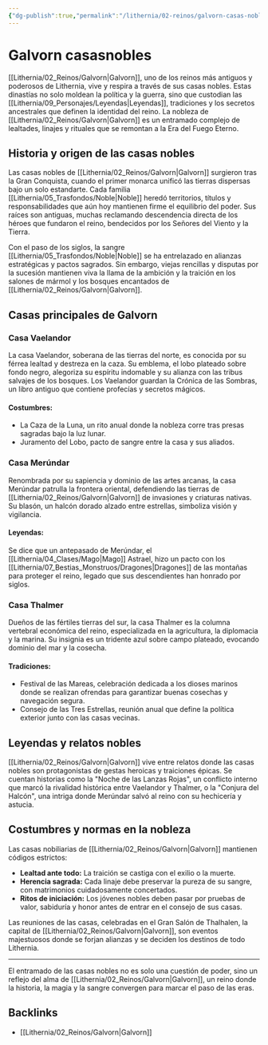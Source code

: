 ```yaml
---
{"dg-publish":true,"permalink":"/lithernia/02-reinos/galvorn-casas-nobles/","title":"Casas Nobles de Galvorn","tags":["lithernia","Galvorn","casas_nobles","lore"]}
---
```


# Galvorn casasnobles

[[Lithernia/02_Reinos/Galvorn\|Galvorn]], uno de los reinos más antiguos y poderosos de Lithernia, vive y respira a través de sus casas nobles. Estas dinastías no solo moldean la política y la guerra, sino que custodian las [[Lithernia/09_Personajes/Leyendas\|Leyendas]], tradiciones y los secretos ancestrales que definen la identidad del reino. La nobleza de [[Lithernia/02_Reinos/Galvorn\|Galvorn]] es un entramado complejo de lealtades, linajes y rituales que se remontan a la Era del Fuego Eterno.

## Historia y origen de las casas nobles

Las casas nobles de [[Lithernia/02_Reinos/Galvorn\|Galvorn]] surgieron tras la Gran Conquista, cuando el primer monarca unificó las tierras dispersas bajo un solo estandarte. Cada familia [[Lithernia/05_Trasfondos/Noble\|Noble]] heredó territorios, títulos y responsabilidades que aún hoy mantienen firme el equilibrio del poder. Sus raíces son antiguas, muchas reclamando descendencia directa de los héroes que fundaron el reino, bendecidos por los Señores del Viento y la Tierra.

Con el paso de los siglos, la sangre [[Lithernia/05_Trasfondos/Noble\|Noble]] se ha entrelazado en alianzas estratégicas y pactos sagrados. Sin embargo, viejas rencillas y disputas por la sucesión mantienen viva la llama de la ambición y la traición en los salones de mármol y los bosques encantados de [[Lithernia/02_Reinos/Galvorn\|Galvorn]].

## Casas principales de Galvorn

### Casa Vaelandor  
La casa Vaelandor, soberana de las tierras del norte, es conocida por su férrea lealtad y destreza en la caza. Su emblema, el lobo plateado sobre fondo negro, alegoriza su espíritu indomable y su alianza con las tribus salvajes de los bosques. Los Vaelandor guardan la Crónica de las Sombras, un libro antiguo que contiene profecías y secretos mágicos.  

#### Costumbres:  
- La Caza de la Luna, un rito anual donde la nobleza corre tras presas sagradas bajo la luz lunar.  
- Juramento del Lobo, pacto de sangre entre la casa y sus aliados.  

### Casa Merúndar  
Renombrada por su sapiencia y dominio de las artes arcanas, la casa Merúndar patrulla la frontera oriental, defendiendo las tierras de [[Lithernia/02_Reinos/Galvorn\|Galvorn]] de invasiones y criaturas nativas. Su blasón, un halcón dorado alzado entre estrellas, simboliza visión y vigilancia.  

#### Leyendas:  
Se dice que un antepasado de Merúndar, el [[Lithernia/04_Clases/Mago\|Mago]] Astrael, hizo un pacto con los [[Lithernia/07_Bestias_Monstruos/Dragones\|Dragones]] de las montañas para proteger el reino, legado que sus descendientes han honrado por siglos.  

### Casa Thalmer  
Dueños de las fértiles tierras del sur, la casa Thalmer es la columna vertebral económica del reino, especializada en la agricultura, la diplomacia y la marina. Su insignia es un tridente azul sobre campo plateado, evocando dominio del mar y la cosecha.  

#### Tradiciones:  
- Festival de las Mareas, celebración dedicada a los dioses marinos donde se realizan ofrendas para garantizar buenas cosechas y navegación segura.  
- Consejo de las Tres Estrellas, reunión anual que define la política exterior junto con las casas vecinas.  

## Leyendas y relatos nobles

[[Lithernia/02_Reinos/Galvorn\|Galvorn]] vive entre relatos donde las casas nobles son protagonistas de gestas heroicas y traiciones épicas. Se cuentan historias como la "Noche de las Lanzas Rojas", un conflicto interno que marcó la rivalidad histórica entre Vaelandor y Thalmer, o la "Conjura del Halcón", una intriga donde Merúndar salvó al reino con su hechicería y astucia.

## Costumbres y normas en la nobleza

Las casas nobiliarias de [[Lithernia/02_Reinos/Galvorn\|Galvorn]] mantienen códigos estrictos:  
- **Lealtad ante todo:** La traición se castiga con el exilio o la muerte.  
- **Herencia sagrada:** Cada linaje debe preservar la pureza de su sangre, con matrimonios cuidadosamente concertados.  
- **Ritos de iniciación:** Los jóvenes nobles deben pasar por pruebas de valor, sabiduría y honor antes de entrar en el consejo de sus casas.

Las reuniones de las casas, celebradas en el Gran Salón de Thalhalen, la capital de [[Lithernia/02_Reinos/Galvorn\|Galvorn]], son eventos majestuosos donde se forjan alianzas y se deciden los destinos de todo Lithernia.  

---

El entramado de las casas nobles no es solo una cuestión de poder, sino un reflejo del alma de [[Lithernia/02_Reinos/Galvorn\|Galvorn]], un reino donde la historia, la magia y la sangre convergen para marcar el paso de las eras.

## Backlinks
- [[Lithernia/02_Reinos/Galvorn\|Galvorn]]
